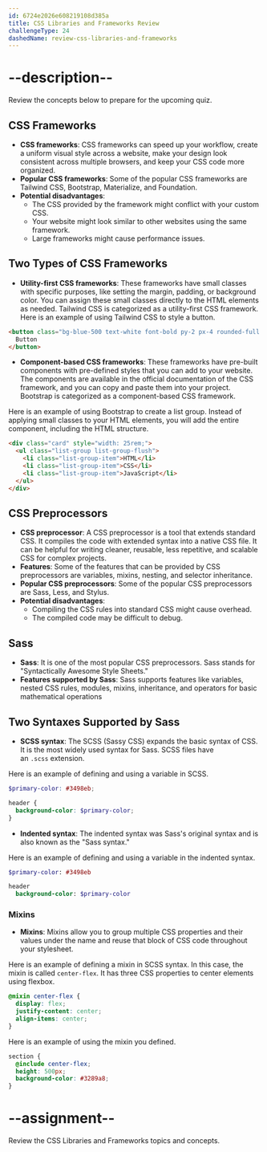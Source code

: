 ```yaml
---
id: 6724e2026e608219108d385a
title: CSS Libraries and Frameworks Review
challengeType: 24
dashedName: review-css-libraries-and-frameworks
---
```


# --description--

Review the concepts below to prepare for the upcoming quiz.

## CSS Frameworks

- **CSS frameworks**: CSS frameworks can speed up your workflow, create a uniform visual style across a website, make your design look consistent across multiple browsers, and keep your CSS code more organized.
- **Popular CSS frameworks**: Some of the popular CSS frameworks are Tailwind CSS, Bootstrap, Materialize, and Foundation.
- **Potential disadvantages**:
  - The CSS provided by the framework might conflict with your custom CSS.
  - Your website might look similar to other websites using the same framework.
  - Large frameworks might cause performance issues.

## Two Types of CSS Frameworks

- **Utility-first CSS frameworks**: These frameworks have small classes with specific purposes, like setting the margin, padding, or background color. You can assign these small classes directly to the HTML elements as needed. Tailwind CSS is categorized as a utility-first CSS framework.
Here is an example of using Tailwind CSS to style a button.

```html
<button class="bg-blue-500 text-white font-bold py-2 px-4 rounded-full hover:bg-blue-700">
  Button
</button>
```

- **Component-based CSS frameworks**: These frameworks have pre-built components with pre-defined styles that you can add to your website. The components are available in the official documentation of the CSS framework, and you can copy and paste them into your project. Bootstrap is categorized as a component-based CSS framework.

Here is an example of using Bootstrap to create a list group. Instead of applying small classes to your HTML elements, you will add the entire component, including the HTML structure.

```html
<div class="card" style="width: 25rem;">
  <ul class="list-group list-group-flush">
    <li class="list-group-item">HTML</li>
    <li class="list-group-item">CSS</li>
    <li class="list-group-item">JavaScript</li>
  </ul>
</div>
```

## CSS Preprocessors

- **CSS preprocessor**: A CSS preprocessor is a tool that extends standard CSS. It compiles the code with extended syntax into a native CSS file. It can be helpful for writing cleaner, reusable, less repetitive, and scalable CSS for complex projects.
- **Features**: Some of the features that can be provided by CSS preprocessors are variables, mixins, nesting, and selector inheritance.
- **Popular CSS preprocessors**: Some of the popular CSS preprocessors are Sass, Less, and Stylus.  
- **Potential disadvantages**:
  - Compiling the CSS rules into standard CSS might cause overhead.
  - The compiled code may be difficult to debug.

## Sass

- **Sass**: It is one of the most popular CSS preprocessors. Sass stands for "Syntactically Awesome Style Sheets."
- **Features supported by Sass**: Sass supports features like variables, nested CSS rules, modules, mixins, inheritance, and operators for basic mathematical operations


## Two Syntaxes Supported by Sass

- **SCSS syntax**: The SCSS (Sassy CSS) expands the basic syntax of CSS. It is the most widely used syntax for Sass. SCSS files have an `.scss` extension.

Here is an example of defining and using a variable in SCSS.

```scss
$primary-color: #3498eb;

header {
  background-color: $primary-color;
}
```

- **Indented syntax**: The indented syntax was Sass's original syntax and is also known as the "Sass syntax."

Here is an example of defining and using a variable in the indented syntax.

```sass
$primary-color: #3498eb

header
  background-color: $primary-color
```

### Mixins

- **Mixins**: Mixins allow you to group multiple CSS properties and their values under the name and reuse that block of CSS code throughout your stylesheet.

Here is an example of defining a mixin in SCSS syntax. In this case, the mixin is called `center-flex`. It has three CSS properties to center elements using flexbox.

```scss
@mixin center-flex {
  display: flex;
  justify-content: center;
  align-items: center;
}
```

Here is an example of using the mixin you defined.

```scss
section {
  @include center-flex;
  height: 500px;
  background-color: #3289a8;
}
```

# --assignment--

Review the CSS Libraries and Frameworks topics and concepts.
